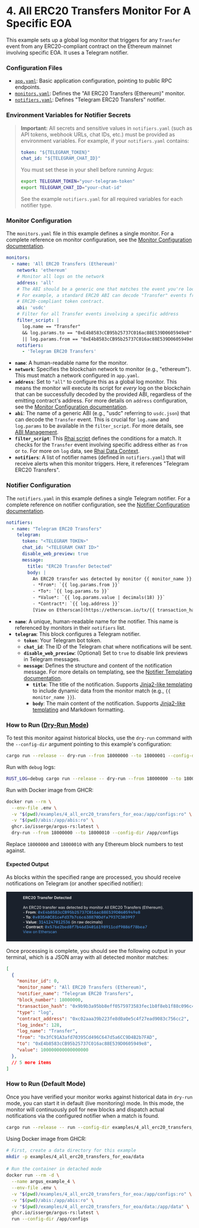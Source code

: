 # 4. All ERC20 Transfers Monitor For A Specific EOA

This example sets up a global log monitor that triggers for any `Transfer` event from any ERC20-compliant contract on the Ethereum mainnet involving specific EOA. It uses a Telegram notifier.

### Configuration Files

- [`app.yaml`](../../docs/src/user_guide/config_app.md): Basic application configuration, pointing to public RPC endpoints.
- [`monitors.yaml`](../../docs/src/user_guide/config_monitors.md): Defines the "All ERC20 Transfers (Ethereum)" monitor.
- [`notifiers.yaml`](../../docs/src/user_guide/config_notifiers.md): Defines "Telegram ERC20 Transfers" notifier.

### Environment Variables for Notifier Secrets

> **Important:** All secrets and sensitive values in `notifiers.yaml` (such as API tokens, webhook URLs, chat IDs, etc.) must be provided as environment variables.
> For example, if your `notifiers.yaml` contains:
>
> ```yaml
> token: "${TELEGRAM_TOKEN}"
> chat_id: "${TELEGRAM_CHAT_ID}"
> ```
>
> You must set these in your shell before running Argus:
>
> ```sh
> export TELEGRAM_TOKEN="your-telegram-token"
> export TELEGRAM_CHAT_ID="your-chat-id"
> ```
>
> See the example `notifiers.yaml` for all required variables for each notifier type.

### Monitor Configuration

The `monitors.yaml` file in this example defines a single monitor. For a complete reference on monitor configuration, see the [Monitor Configuration documentation](../../docs/src/user_guide/config_monitors.md).

```yaml
monitors:
  - name: 'All ERC20 Transfers (Ethereum)'
    network: 'ethereum'
    # Monitor all logs on the network
    address: 'all' 
    # The ABI should be a generic one that matches the event you're looking for.
    # For example, a standard ERC20 ABI can decode "Transfer" events from any
    # ERC20-compliant token contract.
    abi: 'usdc'
    # Filter for all Transfer events involving a specific address
    filter_script: |
      log.name == "Transfer" 
      && log.params.to == "0xE4b8583cCB95b25737C016ac88E539D0605949e8" 
      || log.params.from == "0xE4b8583cCB95b25737C016ac88E539D0605949e8"
    notifiers:
      - 'Telegram ERC20 Transfers'
```

- **`name`**: A human-readable name for the monitor.
- **`network`**: Specifies the blockchain network to monitor (e.g., "ethereum"). This must match a network configured in `app.yaml`.
- **`address`**: Set to `"all"` to configure this as a global log monitor. This means the monitor will execute its script for *every* log on the blockchain that can be successfully decoded by the provided ABI, regardless of the emitting contract's address. For more details on `address` configuration, see the [Monitor Configuration documentation](../../docs/src/user_guide/config_monitors.md#monitor-fields).
- **`abi`**: The name of a generic ABI (e.g., "usdc" referring to `usdc.json`) that can decode the `Transfer` event. This is crucial for `log.name` and `log.params` to be available in the `filter_script`. For more details, see [ABI Management](../../docs/src/user_guide/config_abis.md).
- **`filter_script`**: This [Rhai script](../../docs/src/user_guide/rhai_scripts.md) defines the conditions for a match. It checks for the `Transfer` event involving specific address either as `from` or `to`. For more on `log` data, see [Rhai Data Context](../../docs/src/user_guide/rhai_context.md#the-log-object-decoded-event-log).
- **`notifiers`**: A list of notifier names (defined in `notifiers.yaml`) that will receive alerts when this monitor triggers. Here, it references "Telegram ERC20 Transfers".

### Notifier Configuration

The `notifiers.yaml` in this example defines a single Telegram notifier. For a complete reference on notifier configuration, see the [Notifier Configuration documentation](../../docs/src/user_guide/config_notifiers.md).

```yaml
notifiers:
  - name: "Telegram ERC20 Transfers"
    telegram:
      token: "<TELEGRAM TOKEN>"
      chat_id: "<TELEGRAM CHAT ID>"
      disable_web_preview: true
      message:
        title: "ERC20 Transfer Detected"
        body: |
          An ERC20 transfer was detected by monitor {{ monitor_name }}.
          - *From*: `{{ log.params.from }}`
          - *To*: `{{ log.params.to }}`
          - *Value*: `{{ log.params.value | decimals(18) }}`
          - *Contract*: `{{ log.address }}`
          [View on Etherscan](https://etherscan.io/tx/{{ transaction_hash }})
```

-   **`name`**: A unique, human-readable name for the notifier. This name is referenced by monitors in their `notifiers` list.
-   **`telegram`**: This block configures a Telegram notifier.
    -   **`token`**: Your Telegram bot token.
    -   **`chat_id`**: The ID of the Telegram chat where notifications will be sent.
    -   **`disable_web_preview`**: (Optional) Set to `true` to disable link previews in Telegram messages.
    -   **`message`**: Defines the structure and content of the notification message. For more details on templating, see the [Notifier Templating documentation](../../docs/src/user_guide/notifier_templating.md).
        -   **`title`**: The title of the notification. Supports [Jinja2-like templating](https://docs.rs/minijinja/latest/minijinja/) to include dynamic data from the monitor match (e.g., `{{ monitor_name }}`).
        -   **`body`**: The main content of the notification. Supports [Jinja2-like templating](https://docs.rs/minijinja/latest/minijinja/) and Markdown formatting.

### How to Run ([Dry-Run Mode](../../docs/src/operations/cli.md#dry-run-mode))

To test this monitor against historical blocks, use the `dry-run` command with the `--config-dir` argument pointing to this example's configuration:

```bash
cargo run --release -- dry-run --from 18000000 --to 18000001 --config-dir examples/4_all_erc20_transfers_for_eoa/
```

Run with `debug` logs:

```bash
RUST_LOG=debug cargo run --release -- dry-run --from 18000000 --to 18000001 --config-dir examples/4_all_erc20_transfers_for_eoa/
```

Run with Docker image from GHCR:

```bash
docker run --rm \
  --env-file .env \
  -v "$(pwd)/examples/4_all_erc20_transfers_for_eoa:/app/configs:ro" \
  -v "$(pwd)/abis:/app/abis:ro" \
  ghcr.io/isserge/argus-rs:latest \
  dry-run --from 18000000 --to 18000010 --config-dir /app/configs
```

Replace `18000000` and `18000010` with any Ethereum block numbers to test against.

#### Expected Output

As blocks within the specified range are processed, you should receive
notifications on Telegram (or another specified notifier):

![Sample notification output (Telegram)](image.png)

Once processing is complete, you should see the following output in your
terminal, which is a JSON array with all detected monitor matches:

```json
[
  {
    "monitor_id": 0,
    "monitor_name": "All ERC20 Transfers (Ethereum)",
    "notifier_name": "Telegram ERC20 Transfers",
    "block_number": 18000000,
    "transaction_hash": "0x9b9b3a95bb8eff0575973583fec1b8f8eb1f88c096c45b63553378cc7f82ef94",
    "type": "log",
    "contract_address": "0xc02aaa39b223fe8d0a0e5c4f27ead9083c756cc2",
    "log_index": 128,
    "log_name": "Transfer",
    "from": "0x3fC91A3afd70395Cd496C647d5a6CC9D4B2b7FAD",
    "to": "0xE4b8583cCB95b25737C016ac88E539D0605949e8",
    "value": 100000000000000000
  },
  // 5 more items
]
```

### How to Run (Default Mode)

Once you have verified your monitor works against historical data in `dry-run` mode, you can start it in default (live monitoring) mode. In this mode, the monitor will continuously poll for new blocks and dispatch actual notifications via the configured notifier when a match is found.

```bash
cargo run --release -- run --config-dir examples/4_all_erc20_transfers_for_eoa
```

Using Docker image from GHCR:

```bash
# First, create a data directory for this example
mkdir -p examples/4_all_erc20_transfers_for_eoa/data

# Run the container in detached mode
docker run --rm -d \
  --name argus_example_4 \
  --env-file .env \
  -v "$(pwd)/examples/4_all_erc20_transfers_for_eoa:/app/configs:ro" \
  -v "$(pwd)/abis:/app/abis:ro" \
  -v "$(pwd)/examples/4_all_erc20_transfers_for_eoa/data:/app/data" \
  ghcr.io/isserge/argus-rs:latest \
  run --config-dir /app/configs
```
